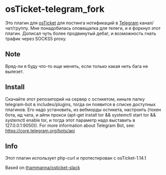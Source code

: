 osTicket-telegram_fork
==============
Это плагин для [osTicket](https://osticket.com) для постинга нотификаций в [Telegram](https://telegram.org) канал/чат/группу.
Мне понадобилась оповещалка для телеги, и я форкнул этот плагин. 
Дописал чуть более продвинутый дебаг, и возможность гнать трафик через SOCKS5 proxy.


## Note
Вряд-ли я буду что-то еще менять, если только какая нить бага не вылезет.

Install
--------
Скачайте этот репозиторий на сервер с остикетом, киньте папку telegram-bot в includes/plugins, тогда он появится в списке доступных плагинов. Его надо установить, из вебморды остикета, настроить (токен бота, ид чата, и айпи прокси (apt-get install tor && systemctl start tor && systemctl enable tor, и тогда этот параметр надо выставить в 127.0.0.1:9050)).
For more information about Telegram Bot, see: https://core.telegram.org/bots/api

Info
------
Этот плагин использует php-curl и протестирован с osTicket-1.14.1

Based on [thammanna/osticket-slack](https://github.com/thammanna/osticket-slack)
